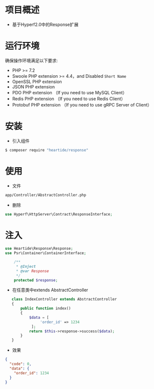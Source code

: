 # 项目概述

 - 基于Hyperf2.0中的Response扩展

# 运行环境

确保操作环境满足以下要求:  

 - PHP >= 7.2
 - Swoole PHP extension >= 4.4，and Disabled `Short Name`
 - OpenSSL PHP extension
 - JSON PHP extension
 - PDO PHP extension （If you need to use MySQL Client）
 - Redis PHP extension （If you need to use Redis Client）
 - Protobuf PHP extension （If you need to use gRPC Server of Client）

# 安装

- 引入组件

```bash
$ composer require "heartide/response"
```

# 使用

- 文件

```bash
app/Controller/AbstractController.php
```

- 删除
```php
use Hyperf\HttpServer\Contract\ResponseInterface;
```

# 注入
```php
use Heartide\Response\Response;
use Psr\Container\ContainerInterface;

    /**
     * @Inject
     * @var Response
     */
    protected $response;
```

- 在任意类中extends AbstractController
```php
   class IndexController extends AbstractController
   {
       public function index()
       {
           $data = [
                'order_id' => 1234 
            ];
           return $this->response->success($data);
       }
   }
```
- 效果
```json
{
  "code": 0,
  "data": {
    "order_id": 1234
  }
}
```

